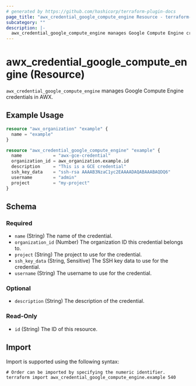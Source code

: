 ```yaml
---
# generated by https://github.com/hashicorp/terraform-plugin-docs
page_title: "awx_credential_google_compute_engine Resource - terraform-provider-awx"
subcategory: ""
description: |-
  awx_credential_google_compute_engine manages Google Compute Engine credentials in AWX.
---
```


# awx_credential_google_compute_engine (Resource)

`awx_credential_google_compute_engine` manages Google Compute Engine credentials in AWX.

## Example Usage

```terraform
resource "awx_organization" "example" {
  name = "example"
}

resource "awx_credential_google_compute_engine" "example" {
  name            = "awx-gce-credential"
  organization_id = awx_organization.example.id
  description     = "This is a GCE credential"
  ssh_key_data    = "ssh-rsa AAAAB3NzaC1yc2EAAAADAQABAAABAQDQ6"
  username        = "admin"
  project         = "my-project"
}
```

<!-- schema generated by tfplugindocs -->
## Schema

### Required

- `name` (String) The name of the credential.
- `organization_id` (Number) The organization ID this credential belongs to.
- `project` (String) The project to use for the credential.
- `ssh_key_data` (String, Sensitive) The SSH key data to use for the credential.
- `username` (String) The username to use for the credential.

### Optional

- `description` (String) The description of the credential.

### Read-Only

- `id` (String) The ID of this resource.

## Import

Import is supported using the following syntax:

```shell
# Order can be imported by specifying the numeric identifier.
terraform import awx_credential_google_compute_engine.example 540
```
